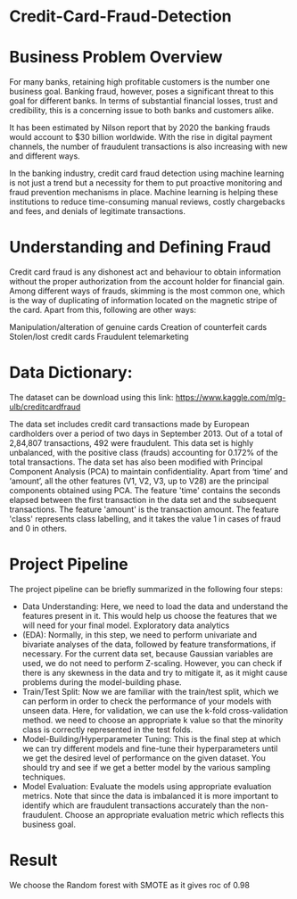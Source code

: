 # Credit-Card-Fraud-Detection

# Business Problem Overview
For many banks, retaining high profitable customers is the number one business goal. Banking fraud, however, poses a significant threat to this goal for different banks. In terms of substantial financial losses, trust and credibility, this is a concerning issue to both banks and customers alike.


It has been estimated by Nilson report that by 2020 the banking frauds would account to $30 billion worldwide. With the rise in digital payment channels, the number of fraudulent transactions is also increasing with new and different ways. 

In the banking industry, credit card fraud detection using machine learning is not just a trend but a necessity for them to put proactive monitoring and fraud prevention mechanisms in place. Machine learning is helping these institutions to reduce time-consuming manual reviews, costly chargebacks and fees, and denials of legitimate transactions.

# Understanding and Defining Fraud
Credit card fraud is any dishonest act and behaviour to obtain information without the proper authorization from the account holder for financial gain. Among different ways of frauds, skimming is the most common one, which is the way of duplicating of information located on the magnetic stripe of the card.  Apart from this, following are other ways:

Manipulation/alteration of genuine cards
Creation of counterfeit cards
Stolen/lost credit cards
Fraudulent telemarketing

# Data Dictionary:

The dataset can be download using this link: https://www.kaggle.com/mlg-ulb/creditcardfraud

 

The data set includes credit card transactions made by European cardholders over a period of two days in September 2013. Out of a total of 2,84,807 transactions, 492 were fraudulent. This data set is highly unbalanced, with the positive class (frauds) accounting for 0.172% of the total transactions. The data set has also been modified with Principal Component Analysis (PCA) to maintain confidentiality. Apart from ‘time’ and ‘amount’, all the other features (V1, V2, V3, up to V28) are the principal components obtained using PCA. The feature 'time' contains the seconds elapsed between the first transaction in the data set and the subsequent transactions. The feature 'amount' is the transaction amount. The feature 'class' represents class labelling, and it takes the value 1 in cases of fraud and 0 in others.

# Project Pipeline
The project pipeline can be briefly summarized in the following four steps:

- Data Understanding: Here, we need to load the data and understand the features present in it. This would help us choose the features that we will need for your final model.
Exploratory data analytics 
- (EDA): Normally, in this step, we need to perform univariate and bivariate analyses of the data, followed by feature transformations, if necessary. For the current data set, because Gaussian variables are used, we do not need to perform Z-scaling. However, you can check if there is any skewness in the data and try to mitigate it, as it might cause problems during the model-building phase.
- Train/Test Split: Now we are familiar with the train/test split, which we can perform in order to check the performance of your models with unseen data. Here, for validation, we can use the k-fold cross-validation method. we need to choose an appropriate k value so that the minority class is correctly represented in the test folds.
- Model-Building/Hyperparameter Tuning: This is the final step at which we can try different models and fine-tune their hyperparameters until we get the desired level of performance on the given dataset. You should try and see if we get a better model by the various sampling techniques.
- Model Evaluation: Evaluate the models using appropriate evaluation metrics. Note that since the data is imbalanced it is more important to identify which are fraudulent transactions accurately than the non-fraudulent. Choose an appropriate evaluation metric which reflects this business goal.


# Result
We choose the Random forest with SMOTE as it gives roc of 0.98
 
